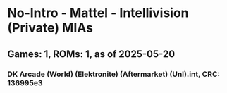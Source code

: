 # No-Intro - Mattel - Intellivision (Private) MIAs
## Games: 1, ROMs: 1, as of 2025-05-20

### DK Arcade (World) (Elektronite) (Aftermarket) (Unl).int, CRC: 136995e3
